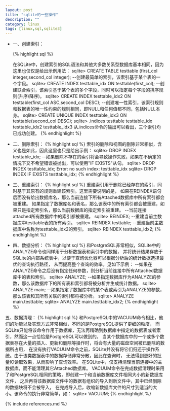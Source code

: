 ```yaml
---
layout: post
title: "sqlite的一些操作"
description: ""
category: linux
tags: [linux,sql,sqlite3]
---
```




* 一、创建索引：

    {% highlight sql %}


    在SQLite中，创建索引的SQL语法和其他大多数关系型数据库基本相同，因为这里也仅仅是给出示例用法：
    sqlite> CREATE TABLE testtable (first_col integer,second_col integer);
    --创建最简单的索引，该索引基于某个表的一个字段。
    sqlite> CREATE INDEX testtable_idx ON testtable(first_col);
    --创建联合索引，该索引基于某个表的多个字段，同时可以指定每个字段的排序规则(升序/降序)。
    sqlite> CREATE INDEX testtable_idx2 ON testtable(first_col ASC,second_col DESC);
    --创建唯一性索引，该索引规则和数据表的唯一性约束的规则相同，即NULL和任何值都不同，包括NULL本身。
    sqlite> CREATE UNIQUE INDEX testtable_idx3 ON testtable(second_col DESC);
    sqlite> .indices testtable
    testtable_idx
    testtable_idx2
    testtable_idx3
    从.indices命令的输出可以看出，三个索引均已成功创建。
     {% endhighlight %}

* 二、删除索引：
    {% highlight sql %}
    索引的删除和视图的删除非常相似，含义也是如此，因此这里也只是给出示例：
    sqlite> DROP INDEX testtable_idx;
    --如果删除不存在的索引将会导致操作失败，如果在不确定的情况下又不希望错误被抛出，可以使用"IF EXISTS"从句。
    sqlite> DROP INDEX testtable_idx;
    Error: no such index: testtable_idx
    sqlite> DROP INDEX IF EXISTS testtable_idx;
    {% endhighlight %}

* 三、重建索引：
    {% highlight sql %}
    重建索引用于删除已经存在的索引，同时基于其原有的规则重建该索引。这里需要说明的是，
    如果在REINDEX语句后面没有给出数据库名，那么当前连接下所有Attached数据库中所有索引都会被重建。
    如果指定了数据库名和表名，那么该表中的所有索引都会被重建，如果只是指定索引名，那么当前数据库的指定索引被重建。
    --当前连接attached所有数据库中的索引都被重建。
    sqlite> REINDEX;
    --重建当前主数据库中testtable表的所有索引。
    sqlite> REINDEX testtable;
    --重建当前主数据库中名称为testtable_idx2的索引。
    sqlite> REINDEX testtable_idx2;
    {% endhighlight %}

* 四、数据分析：
    {% highlight sql %}
    和PostgreSQL非常相似，SQLite中的ANALYZE命令也同样用于分析数据表和索引中的数据，
    并将统计结果存放于SQLite的内部系统表中，以便于查询优化器可以根据分析后的统计数据选择最优的查询执行路径，
    从而提高整个查询的效率。见如下示例：
    --如果在ANALYZE命令之后没有指定任何参数，则分析当前连接中所有Attached数据库中的表和索引。
    sqlite> ANALYZE;
    --如果指定数据库作为ANALYZE的参数，那么该数据库下的所有表和索引都将被分析并生成统计数据。
    sqlite> ANALYZE main;
    --如果指定了数据库中的某个表或索引为ANALYZE的参数，那么该表和其所有关联的索引都将被分析。
    sqlite> ANALYZE main.testtable;
    sqlite> ANALYZE main.testtable_idx2;
    {% endhighlight %}

五、数据清理：
     {% highlight sql %}
    和PostgreSQL中的VACUUM命令相比，他们的功能以及实现方式非常相似，不同的是PostgreSQL提供了更细的粒度，
    而SQLite只能将该命令作用于数据库，无法再精确到数据库中指定的数据表或者索引，然而这一点恰恰是PostgreSQL可以做到的。
    当某个数据库中的一个或多个数据表存在大量的插入、更新和删除等操作时，将会有大量的磁盘空间被已删除的数据所占用，
    在没有执行VACUUM命令之前，SQLite并没有将它们归还于操作系统。由于该类数据表中的数据存储非常分散，因此在查询时，
    无法得到更好的批量IO读取效果，从而影响了查询效率。
    在SQLite中，仅支持清理当前连接中的主数据库，而不能清理其它Attached数据库。
    VACUUM命令在完成数据清理时采用了和PostgreSQL相同的策略，即创建一个和当前数据库文件相同大小的新数据库文件，
    之后再将该数据库文件中的数据有组织的导入到新文件中，其中已经删除的数据块将不会被导入，
    在完成导入后，收缩新数据库文件的尺寸到适当的大小。该命令的执行非常简单，如：
    sqlite> VACUUM;
    {% endhighlight %}







{% include references.md %}
